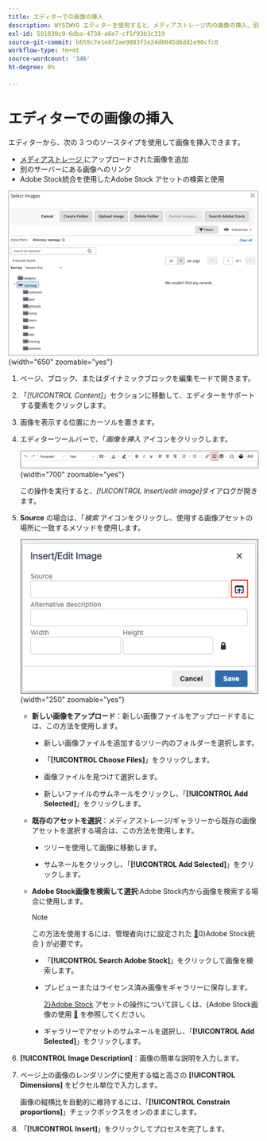 ```yaml
---
title: エディターでの画像の挿入
description: WYSIWYG エディターを使用すると、メディアストレージ内の画像の挿入、別のサーバー上に存在する画像へのリンク、Adobe Stock Assets の使用を簡単に行うことができます。
exl-id: 591830c9-6dba-4738-a6e7-cf5f93b3c319
source-git-commit: b659c7e1e8f2ae9883f1e24d8045d6dd1e90cfc0
workflow-type: tm+mt
source-wordcount: '346'
ht-degree: 0%

---
```


# エディターでの画像の挿入

エディターから、次の 3 つのソースタイプを使用して画像を挿入できます。

- [ メディアストレージ ](media-storage.md) にアップロードされた画像を追加
- 別のサーバーにある画像へのリンク
- Adobe Stock統合を使用したAdobe Stock アセットの検索と使用

![ メディアストレージ ](./assets/media-storage.png){width="650" zoomable="yes"}

1. ページ、ブロック、またはダイナミックブロックを編集モードで開きます。

1. 「_[!UICONTROL Content]_」セクションに移動して、エディターをサポートする要素をクリックします。

1. 画像を表示する位置にカーソルを置きます。

1. エディターツールバーで、「_画像を挿入_ アイコンをクリックします。

   ![ 画像を挿入アイコン ](./assets/editor-toolbar-image-button.png){width="700" zoomable="yes"}

   この操作を実行すると、_[!UICONTROL Insert/edit image]_&#x200B;ダイアログが開きます。

1. **Source** の場合は、「_検索_ アイコンをクリックし、使用する画像アセットの場所に一致するメソッドを使用します。

   ![ 検索アイコンの選択 ](./assets/editor-dialog-insert-image.png){width="250" zoomable="yes"}

   - **新しい画像をアップロード**：新しい画像ファイルをアップロードするには、この方法を使用します。

      - 新しい画像ファイルを追加するツリー内のフォルダーを選択します。

      - 「**[!UICONTROL Choose Files]**」をクリックします。

      - 画像ファイルを見つけて選択します。

      - 新しいファイルのサムネールをクリックし、「**[!UICONTROL Add Selected]**」をクリックします。

   - **既存のアセットを選択**：メディアストレージ/ギャラリーから既存の画像アセットを選択する場合は、この方法を使用します。

      - ツリーを使用して画像に移動します。

      - サムネールをクリックし、「**[!UICONTROL Add Selected]**」をクリックします。

   - **Adobe Stock画像を検索して選択**:Adobe Stock内から画像を検索する場合に使用します。

     >[!NOTE]
     >
     >この方法を使用するには、管理者向けに設定された [&#128279;](adobe-stock.md)0&rbrace;Adobe Stock統合 &rbrace; が必要です。

      - 「**[!UICONTROL Search Adobe Stock]**」をクリックして画像を検索します。

      - プレビューまたはライセンス済み画像をギャラリーに保存します。

        [2&rbrace;Adobe Stock](adobe-stock-manage.md) アセットの操作について詳しくは、&lbrace;Adobe Stock画像の使用 [&#128279;](https://stock.adobe.com) を参照してください。

      - ギャラリーでアセットのサムネールを選択し、「**[!UICONTROL Add Selected]**」をクリックします。

1. **[!UICONTROL Image Description]**：画像の簡単な説明を入力します。

1. ページ上の画像のレンダリングに使用する幅と高さの **[!UICONTROL Dimensions]** をピクセル単位で入力します。

   画像の縦横比を自動的に維持するには、「**[!UICONTROL Constrain proportions]**」チェックボックスをオンのままにします。

1. 「**[!UICONTROL Insert]**」をクリックしてプロセスを完了します。
